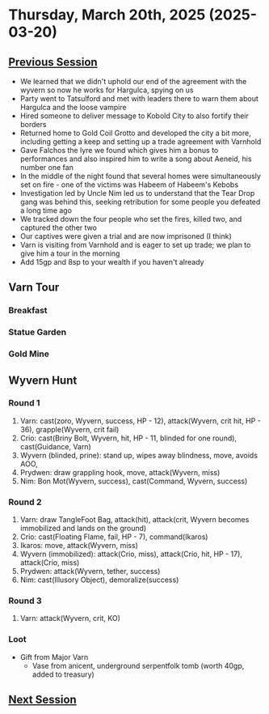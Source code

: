 # Thursday, March 20th, 2025 (2025-03-20)

## [Previous Session](./2025-03-13.md)

- We learned that we didn't uphold our end of the agreement with the wyvern so now he works for Hargulca, spying on us
- Party went to Tatsulford and met with leaders there to warn them about Hargulca and the loose vampire
- Hired someone to deliver message to Kobold City to also fortify their borders
- Returned home to Gold Coil Grotto and developed the city a bit more, including getting a keep and setting up a trade agreement with Varnhold
- Gave Falchos the lyre we found which gives him a bonus to performances and also inspired him to write a song about Aeneid, his number one fan
- In the middle of the night found that several homes were simultaneously set on fire - one of the victims was Habeem of Habeem's Kebobs
- Investigation led by Uncle Nim led us to understand that the Tear Drop gang was behind this, seeking retribution for some people you defeated a long time ago
- We tracked down the four people who set the fires, killed two, and captured the other two
- Our captives were given a trial and are now imprisoned (I think)
- Varn is visiting from Varnhold and is eager to set up trade; we plan to give him a tour in the morning
- Add 15gp and 8sp to your wealth if you haven't already

## Varn Tour

### Breakfast

### Statue Garden

### Gold Mine

## Wyvern Hunt

### Round 1

1. Varn: cast(zoro, Wyvern, success, HP - 12), attack(Wyvern, crit hit, HP - 36), grapple(Wyvern, crit fail)
1. Crio: cast(Briny Bolt, Wyvern, hit, HP - 11, blinded for one round), cast(Guidance, Varn)
1. Wyvern (blinded, prine): stand up, wipes away blindness, move, avoids AOO, 
1. Prydwen: draw grappling hook, move, attack(Wyvern, miss)
1. Nim: Bon Mot(Wyvern, success), cast(Command, Wyvern, success)

### Round 2

1. Varn: draw TangleFoot Bag, attack(hit), attack(crit, Wyvern becomes immobilized and lands on the ground)
1. Crio: cast(Floating Flame, fail, HP - 7), command(Ikaros)
1. Ikaros: move, attack(Wyvern, miss)
1. Wyvern (immobilized): attack(Crio, miss), attack(Crio, hit, HP - 17), attack(Crio, miss)
1. Prydwen: attack(Wyvern, tether, success)
1. Nim: cast(Illusory Object), demoralize(success)

### Round 3

1. Varn: attack(Wyvern, crit, KO)

### Loot

- Gift from Major Varn
   - Vase from anicent, underground serpentfolk tomb (worth 40gp, added to treasury)

## [Next Session](./2025-03-27.md)
